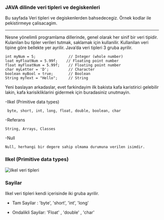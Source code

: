 ### JAVA dilinde veri tipleri ve degiskenleri 
Bu sayfada Veri tipleri ve degiskenlerden bahsedecegiz. Örnek kodlar ile pekistirmeye çalisacagim. 

---

Nesne yönelimli programlama dillerinde, genel olarak her sinif bir veri tipidir. Kulanilan bu tipler verileri tutmak, saklamak için kullanilir. Kullanilan veri tipine göre bellekte yer ayrilir. Java’da veri tipleri 3 gruba ayrilir.

    int myNum = 5;               // Integer (whole number)
	loat myFloatNum = 5.99f;    // Floating point number
	float myFloatNum = 5.99f;    // Floating point number
	char myLetter = 'D';         // Character
	boolean myBool = true;       // Boolean
	String myText = "Hello";     // String

Yeni baslayan arkadaslar, evet farkindayim ilk bakista kafa karistirici gelebilir lakin, kafa karisikliklarini gidermek için buradasiniz unutmayin. 



 -Ilkel (Primitive data types)
 
     byte, short, int, long, float, double, boolean, char
	
 -Referans 
 
    String, Arrays, Classes 

	
 -Null 
 
    Null, herhangi bir degere sahip olmama durumuna verilen isimdir.
	
	

### Ilkel (Primitive data types)

![ilkel veri tipleri](https://i.hizliresim.com/iznldp.jpg)	

### Sayilar 
Ilkel veri tipleri kendi içerisinde iki gruba ayrilir. 

- Tam Sayilar : 'byte', 'short', 'int', 'long'

- Ondalikli Sayilar: 'Float' , 'double' , 'char'



